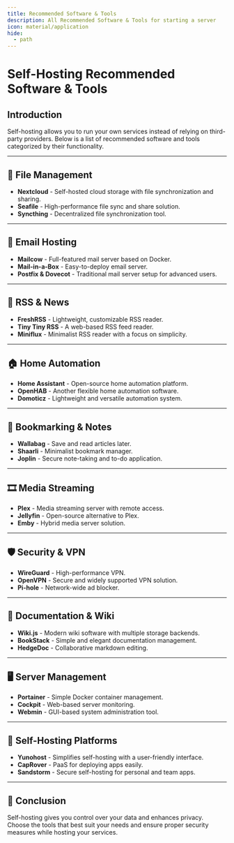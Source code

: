 ```yaml
---
title: Recommended Software & Tools
description: All Recommended Software & Tools for starting a server
icon: material/application
hide:
  - path
---
```



# Self-Hosting Recommended Software & Tools

## Introduction
Self-hosting allows you to run your own services instead of relying on third-party providers. Below is a list of recommended software and tools categorized by their functionality.

---

## 📂 File Management
- **Nextcloud** - Self-hosted cloud storage with file synchronization and sharing.
- **Seafile** - High-performance file sync and share solution.
- **Syncthing** - Decentralized file synchronization tool.

---

## 📧 Email Hosting
- **Mailcow** - Full-featured mail server based on Docker.
- **Mail-in-a-Box** - Easy-to-deploy email server.
- **Postfix & Dovecot** - Traditional mail server setup for advanced users.

---

## 📰 RSS & News
- **FreshRSS** - Lightweight, customizable RSS reader.
- **Tiny Tiny RSS** - A web-based RSS feed reader.
- **Miniflux** - Minimalist RSS reader with a focus on simplicity.

---

## 🏠 Home Automation
- **Home Assistant** - Open-source home automation platform.
- **OpenHAB** - Another flexible home automation software.
- **Domoticz** - Lightweight and versatile automation system.

---

## 📑 Bookmarking & Notes
- **Wallabag** - Save and read articles later.
- **Shaarli** - Minimalist bookmark manager.
- **Joplin** - Secure note-taking and to-do application.

---

## 🎞️ Media Streaming
- **Plex** - Media streaming server with remote access.
- **Jellyfin** - Open-source alternative to Plex.
- **Emby** - Hybrid media server solution.

---

## 🛡️ Security & VPN
- **WireGuard** - High-performance VPN.
- **OpenVPN** - Secure and widely supported VPN solution.
- **Pi-hole** - Network-wide ad blocker.

---

## 📜 Documentation & Wiki
- **Wiki.js** - Modern wiki software with multiple storage backends.
- **BookStack** - Simple and elegant documentation management.
- **HedgeDoc** - Collaborative markdown editing.

---

## 🖥️ Server Management
- **Portainer** - Simple Docker container management.
- **Cockpit** - Web-based server monitoring.
- **Webmin** - GUI-based system administration tool.

---

## 📡 Self-Hosting Platforms
- **Yunohost** - Simplifies self-hosting with a user-friendly interface.
- **CapRover** - PaaS for deploying apps easily.
- **Sandstorm** - Secure self-hosting for personal and team apps.

---

## 📝 Conclusion
Self-hosting gives you control over your data and enhances privacy. Choose the tools that best suit your needs and ensure proper security measures while hosting your services.
